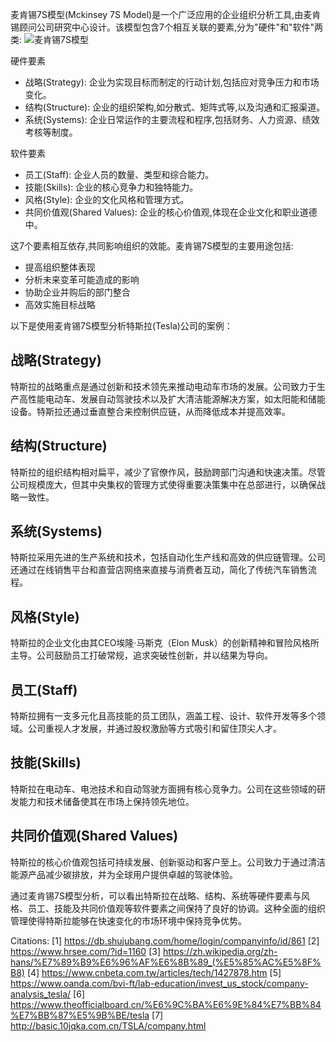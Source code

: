 麦肯锡7S模型(Mckinsey 7S Model)是一个广泛应用的企业组织分析工具,由麦肯锡顾问公司研究中心设计。该模型包含7个相互关联的要素,分为"硬件"和"软件"两类:
![麦肯锡7S模型](images/m7s.png)

硬件要素
 - 战略(Strategy): 企业为实现目标而制定的行动计划,包括应对竞争压力和市场变化。
 - 结构(Structure): 企业的组织架构,如分散式、矩阵式等,以及沟通和汇报渠道。
 - 系统(Systems): 企业日常运作的主要流程和程序,包括财务、人力资源、绩效考核等制度。

软件要素
 - 员工(Staff): 企业人员的数量、类型和综合能力。
 - 技能(Skills): 企业的核心竞争力和独特能力。
 - 风格(Style): 企业的文化风格和管理方式。
 - 共同价值观(Shared Values): 企业的核心价值观,体现在企业文化和职业道德中。

这7个要素相互依存,共同影响组织的效能。麦肯锡7S模型的主要用途包括:
 - 提高组织整体表现
 - 分析未来变革可能造成的影响
 - 协助企业并购后的部门整合
 - 高效实施目标战略


以下是使用麦肯锡7S模型分析特斯拉(Tesla)公司的案例：

## 战略(Strategy)
特斯拉的战略重点是通过创新和技术领先来推动电动车市场的发展。公司致力于生产高性能电动车、发展自动驾驶技术以及扩大清洁能源解决方案，如太阳能和储能设备。特斯拉还通过垂直整合来控制供应链，从而降低成本并提高效率。

## 结构(Structure)
特斯拉的组织结构相对扁平，减少了官僚作风，鼓励跨部门沟通和快速决策。尽管公司规模庞大，但其中央集权的管理方式使得重要决策集中在总部进行，以确保战略一致性。

## 系统(Systems)
特斯拉采用先进的生产系统和技术，包括自动化生产线和高效的供应链管理。公司还通过在线销售平台和直营店网络来直接与消费者互动，简化了传统汽车销售流程。

## 风格(Style)
特斯拉的企业文化由其CEO埃隆·马斯克（Elon Musk）的创新精神和冒险风格所主导。公司鼓励员工打破常规，追求突破性创新，并以结果为导向。

## 员工(Staff)
特斯拉拥有一支多元化且高技能的员工团队，涵盖工程、设计、软件开发等多个领域。公司重视人才发展，并通过股权激励等方式吸引和留住顶尖人才。

## 技能(Skills)
特斯拉在电动车、电池技术和自动驾驶方面拥有核心竞争力。公司在这些领域的研发能力和技术储备使其在市场上保持领先地位。

## 共同价值观(Shared Values)
特斯拉的核心价值观包括可持续发展、创新驱动和客户至上。公司致力于通过清洁能源产品减少碳排放，并为全球用户提供卓越的驾驶体验。

通过麦肯锡7S模型分析，可以看出特斯拉在战略、结构、系统等硬件要素与风格、员工、技能及共同价值观等软件要素之间保持了良好的协调。这种全面的组织管理使得特斯拉能够在快速变化的市场环境中保持竞争优势。

Citations:
[1] https://db.shujubang.com/home/login/companyinfo/id/861
[2] https://www.hrsee.com/?id=1160
[3] https://zh.wikipedia.org/zh-hans/%E7%89%B9%E6%96%AF%E6%8B%89_(%E5%85%AC%E5%8F%B8)
[4] https://www.cnbeta.com.tw/articles/tech/1427878.htm
[5] https://www.oanda.com/bvi-ft/lab-education/invest_us_stock/company-analysis_tesla/
[6] https://www.theofficialboard.cn/%E6%9C%BA%E6%9E%84%E7%BB%84%E7%BB%87%E5%9B%BE/tesla
[7] http://basic.10jqka.com.cn/TSLA/company.html